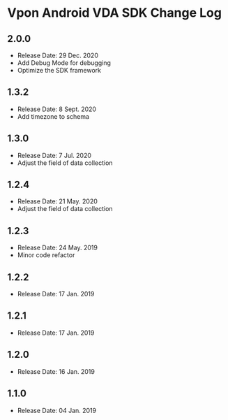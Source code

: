 # Vpon Android VDA SDK Change Log

## 2.0.0

* Release Date:  29 Dec. 2020
* Add Debug Mode for debugging
* Optimize the SDK framework


## 1.3.2

* Release Date: 8 Sept. 2020
* Add timezone to schema


## 1.3.0

* Release Date: 7 Jul. 2020
* Adjust the field of data collection


## 1.2.4

* Release Date: 21 May. 2020
* Adjust the field of data collection

## 1.2.3

* Release Date: 24 May. 2019
* Minor code refactor

## 1.2.2

* Release Date: 17 Jan. 2019

## 1.2.1

* Release Date: 17 Jan. 2019

## 1.2.0

* Release Date: 16 Jan. 2019

## 1.1.0

* Release Date: 04 Jan. 2019